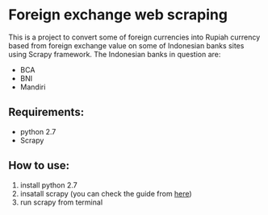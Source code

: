# Foreign exchange web scraping
This is a project to convert some of foreign currencies into Rupiah currency based from foreign exchange value on some of Indonesian banks sites using Scrapy framework.
The Indonesian banks in question are:
- BCA
- BNI
- Mandiri

## Requirements:
- python 2.7
- Scrapy

## How to use:
1. install python 2.7
2. insatall scrapy (you can check the guide from <a href="http://doc.scrapy.org/">here</a>)
3. run scrapy from terminal
